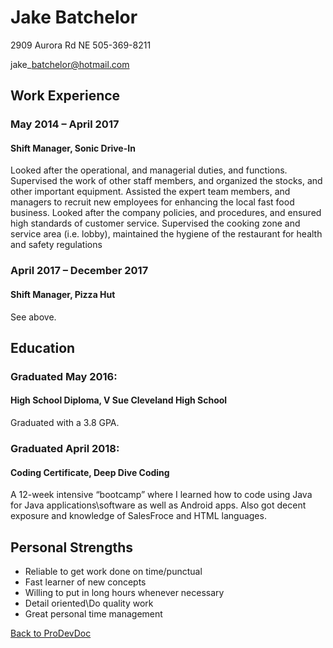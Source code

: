 # Jake Batchelor             
                                 
 2909 Aurora Rd NE 505-369-8211  
                                 
 jake\_batchelor@hotmail.com 
 
## Work Experience

### May 2014 – April 2017                                                                                                                                                                                                                                                                                                                                                                                                                                                                                                             
                                                                                                                                                                                                                                                                                                                                                                                                                                                                                                                                        
#### Shift Manager, Sonic Drive-In                                                                                                                                                                                                                                                                                                                                                                                                                                                     
                                                                                                                                                                                                                                                                                                                                                                                                                                                                                                                                                                                                                                                                                                                                                                                                                                                                                                                                                                                                
 Looked after the operational, and managerial duties, and functions. Supervised the work of other staff members, and organized the stocks, and other important equipment. Assisted the expert team members, and managers to recruit new employees for enhancing the local fast food business. Looked after the company policies, and procedures, and ensured high standards of customer service. Supervised the cooking zone and service area (i.e. lobby), maintained the hygiene of the restaurant for health and safety regulations  

### April 2017 – December 2017                                                                                                                                                                                                                                                                                                                                                                                                                                                                                                        
                                                                                                                                                                                                                                                                                                                                                                                                                                                                                                                                        
#### Shift Manager, Pizza Hut                                                                                                                                                                                                                                                                                                                                                                                                                                                             
                                                                                                                                                                                                                                                                                                                                                                                                                                                                                                                                                                                                                                                                                                                                                                                                                                                                                                                                                                                                      
See above.  
 
## Education                                                                                                                                                                                                                                                                                                                                                                                                                                                                                                                         

### Graduated May 2016:                                                                                                                                                                                           
                                                                                                                                                                                                          
#### High School Diploma, V Sue Cleveland High School                                                                                                      
                                                                                                                                                                                                                                                                                                                 
Graduated with a 3.8 GPA. 
                                                                                                                                                                               
### Graduated April 2018:                                                                                                                                                                                          
                                                                                                                                                                                                          
#### Coding Certificate, Deep Dive Coding                                                                                                                   
                                                                                                                   
                                                                                                                                                                                                          
 A 12-week intensive “bootcamp” where I learned how to code using Java for Java applications\\software as well as Android apps. Also got decent exposure and knowledge of SalesFroce and HTML languages.  

## Personal Strengths
 -   Reliable to get work done on time/punctual                                               
 -   Fast learner of new concepts                
 -   Willing to put in long hours whenever necessary                                                                                                     
 -   Detail oriented\\Do quality work                                                                                                                      
 -   Great personal time management  
 
 [Back to ProDevDoc](ProDevDoc.md)                 
